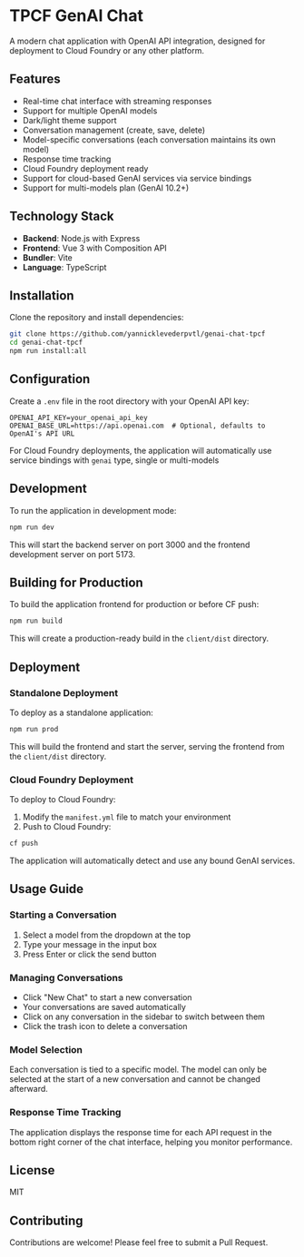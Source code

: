 # TPCF GenAI Chat

A modern chat application with OpenAI API integration, designed for deployment to Cloud Foundry or any other platform.


## Features

- Real-time chat interface with streaming responses
- Support for multiple OpenAI models
- Dark/light theme support
- Conversation management (create, save, delete)
- Model-specific conversations (each conversation maintains its own model)
- Response time tracking
- Cloud Foundry deployment ready
- Support for cloud-based GenAI services via service bindings
- Support for multi-models plan (GenAI 10.2+)

## Technology Stack

- **Backend**: Node.js with Express
- **Frontend**: Vue 3 with Composition API
- **Bundler**: Vite
- **Language**: TypeScript

## Installation

Clone the repository and install dependencies:

```bash
git clone https://github.com/yannicklevederpvtl/genai-chat-tpcf
cd genai-chat-tpcf
npm run install:all
```

## Configuration

Create a `.env` file in the root directory with your OpenAI API key:

```
OPENAI_API_KEY=your_openai_api_key
OPENAI_BASE_URL=https://api.openai.com  # Optional, defaults to OpenAI's API URL
```

For Cloud Foundry deployments, the application will automatically use service bindings with `genai` type, single or multi-models


## Development

To run the application in development mode:

```bash
npm run dev
```

This will start the backend server on port 3000 and the frontend development server on port 5173.

## Building for Production

To build the application frontend for production or before CF push:

```bash
npm run build
```

This will create a production-ready build in the `client/dist` directory.

## Deployment

### Standalone Deployment

To deploy as a standalone application:

```bash
npm run prod
```

This will build the frontend and start the server, serving the frontend from the `client/dist` directory.

### Cloud Foundry Deployment

To deploy to Cloud Foundry:

1. Modify the `manifest.yml` file to match your environment
2. Push to Cloud Foundry:

```bash
cf push
```

The application will automatically detect and use any bound GenAI services.

## Usage Guide

### Starting a Conversation

1. Select a model from the dropdown at the top
2. Type your message in the input box
3. Press Enter or click the send button

### Managing Conversations

- Click "New Chat" to start a new conversation
- Your conversations are saved automatically
- Click on any conversation in the sidebar to switch between them
- Click the trash icon to delete a conversation

### Model Selection

Each conversation is tied to a specific model. The model can only be selected at the start of a new conversation and cannot be changed afterward.

### Response Time Tracking

The application displays the response time for each API request in the bottom right corner of the chat interface, helping you monitor performance.

## License

MIT

## Contributing

Contributions are welcome! Please feel free to submit a Pull Request.

